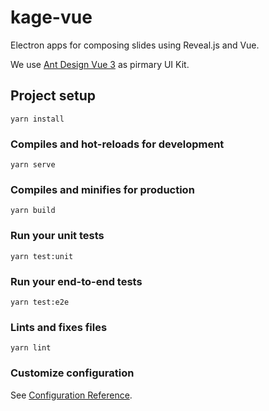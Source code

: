 # kage-vue

Electron apps for composing slides using Reveal.js and Vue.

We use [Ant Design Vue 3](https://2x.antdv.com/docs/vue/getting-started) as pirmary UI Kit.

## Project setup

```
yarn install
```

### Compiles and hot-reloads for development

```
yarn serve
```

### Compiles and minifies for production

```
yarn build
```

### Run your unit tests

```
yarn test:unit
```

### Run your end-to-end tests

```
yarn test:e2e
```

### Lints and fixes files

```
yarn lint
```

### Customize configuration

See [Configuration Reference](https://cli.vuejs.org/config/).
